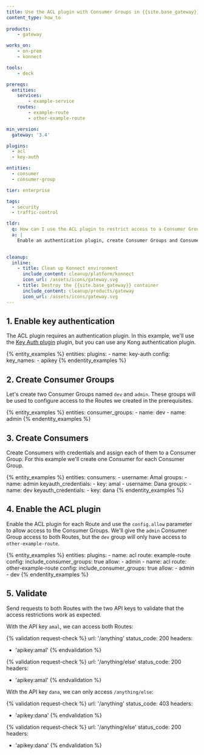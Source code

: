 ```yaml
---
title: Use the ACL plugin with Consumer Groups in {{site.base_gateway}}
content_type: how_to
  
products:
    - gateway

works_on:
    - on-prem
    - konnect

tools:
    - deck

prereqs:
  entities:
    services:
        - example-service
    routes:
        - example-route
        - other-example-route

min_version:
  gateway: '3.4'

plugins:
  - acl
  - key-auth

entities:
  - consumer
  - consumer-group

tier: enterprise

tags:
  - security
  - traffic-control

tldr:
  q: How can I use the ACL plugin to restrict access to a Consumer Group?
  a: |
    Enable an authentication plugin, create Consumer Groups and Consumers, then enable the ACL plugin and use the `config.allow` to allow access to the Consumer Groups.
    

cleanup:
  inline:
    - title: Clean up Konnect environment
      include_content: cleanup/platform/konnect
      icon_url: /assets/icons/gateway.svg
    - title: Destroy the {{site.base_gateway}} container
      include_content: cleanup/products/gateway
      icon_url: /assets/icons/gateway.svg
---
```


## 1. Enable key authentication

The ACL plugin requires an authentication plugin. In this example, we'll use the [Key Auth plugin](/plugins/key-auth/) plugin, but you can use any Kong authentication plugin.

{% entity_examples %}
entities:
  plugins:
    - name: key-auth
      config:
        key_names:
          - apikey
{% endentity_examples %}

## 2. Create Consumer Groups

Let's create two Consumer Groups named `dev` and `admin`. These groups will be used to configure access to the Routes we created in the prerequisites.

{% entity_examples %}
entities:
  consumer_groups:
    - name: dev
    - name: admin
{% endentity_examples %}

## 3. Create Consumers

Create Consumers with credentials and assign each of them to a Consumer Group. For this example we'll create one Consumer for each Consumer Group.

{% entity_examples %}
entities:
  consumers:
    - username: Amal
      groups:
        - name: admin
      keyauth_credentials:
        - key: amal
    - username: Dana
      groups:
        - name: dev
      keyauth_credentials:
        - key: dana
{% endentity_examples %}

## 4. Enable the ACL plugin

Enable the ACL plugin for each Route and use the `config.allow` parameter to allow access to the Consumer Groups. We'll give the `admin` Consumer Group access to both Routes, but the `dev` group will only have access to `other-example-route`.

{% entity_examples %}
entities:
  plugins:
    - name: acl
      route: example-route
      config:
        include_consumer_groups: true
        allow:
        - admin
    - name: acl
      route: other-example-route
      config:
        include_consumer_groups: true
        allow:
        - admin
        - dev
{% endentity_examples %}

## 5. Validate

Send requests to both Routes with the two API keys to validate that the access restrictions work as expected.

With the API key `amal`, we can access both Routes:

{% validation request-check %}
url: '/anything'
status_code: 200
headers:
  - 'apikey:amal'
{% endvalidation %}

{% validation request-check %}
url: '/anything/else'
status_code: 200
headers:
  - 'apikey:amal'
{% endvalidation %}

With the API key `dana`, we can only access `/anything/else`:

{% validation request-check %}
url: '/anything'
status_code: 403
headers:
  - 'apikey:dana'
{% endvalidation %}

{% validation request-check %}
url: '/anything/else'
status_code: 200
headers:
  - 'apikey:dana'
{% endvalidation %}